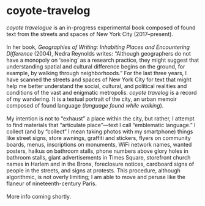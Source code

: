 # coyote-travelog

<i>coyote travelogue</i> is an in-progress experimental book composed of found text from the streets and spaces of New York City (2017–present).<br>
<br>
In her book, <i>Geographies of Writing: Inhabiting Places and Encountering Difference</i> (2004), Nedra Reynolds writes: “Although geographers do not have a monopoly on ‘seeing’ as a research practice, they might suggest that understanding spatial and cultural difference begins on the ground, for example, by walking through neighborhoods.” For the last three years, I have scanned the streets and spaces of New York City for text that might help me better understand the social, cultural, and political realities and conditions of the vast and enigmatic metropolis. <i>coyote travelog</i> is a record of my wandering. It is a textual portrait of the city, an urban memoir composed of found language (<i>language found while walking</i>).<br>
<br>
My intention is not to “exhaust” a place within the city, but rather, I attempt to find materials that “articulate place”—text I call “emblematic language.” I collect (and by “collect” I mean taking photos with my smartphone) things like street signs, store awnings, graffiti and stickers, flyers on community boards, menus, inscriptions on monuments, WiFi network names, wanted posters, haikus on bathroom stalls, phone numbers above glory holes in bathroom stalls, giant advertisements in Times Square, storefront church names in Harlem and in the Bronx, foreclosure notices, cardboard signs of people in the streets, and signs at protests. This procedure, although algorithmic, is not overly limiting; I am able to move and peruse like the flaneur of nineteenth-century Paris.<br>
<br>
More info coming shortly. 
